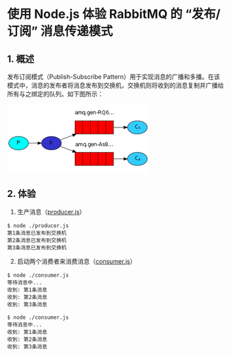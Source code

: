 # 使用 Node.js 体验 RabbitMQ 的 “发布/订阅” 消息传递模式

## 1. 概述

发布订阅模式（Publish-Subscribe Pattern）用于实现消息的广播和多播。在该模式中，消息的发布者将消息发布到交换机，交换机则将收到的消息复制并广播给所有与之绑定的队列。如下图所示：

![发布订阅模式.png](publish-subscribe.png)

## 2. 体验

1. 生产消息（[producer.js](producer.js)）

```shell
$ node ./producer.js
第1条消息已发布到交换机
第2条消息已发布到交换机
第3条消息已发布到交换机
```

2. 启动两个消费者来消费消息（[consumer.js](consumer.js)）

```shell
$ node ./consumer.js
等待消息中...
收到: 第1条消息
收到: 第2条消息
收到: 第3条消息
```

```shell
$ node ./consumer.js
等待消息中...
收到: 第1条消息
收到: 第2条消息
收到: 第3条消息
```
